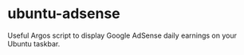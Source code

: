 # ubuntu-adsense
Useful Argos script to display Google AdSense daily earnings on your Ubuntu taskbar. 
